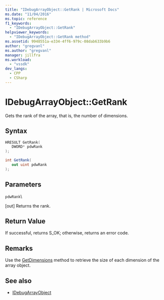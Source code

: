 ```yaml
---
title: "IDebugArrayObject::GetRank | Microsoft Docs"
ms.date: "11/04/2016"
ms.topic: reference
f1_keywords:
  - "IDebugArrayObject::GetRank"
helpviewer_keywords:
  - "IDebugArrayObject::GetRank method"
ms.assetid: 9948551a-e334-4ff6-979c-08dab633b9b6
author: "gregvanl"
ms.author: "gregvanl"
manager: jillfra
ms.workload:
  - "vssdk"
dev_langs:
  - CPP
  - CSharp
---
```

# IDebugArrayObject::GetRank
Gets the rank of the array, that is, the number of dimensions.

## Syntax

```cpp
HRESULT GetRank( 
   DWORD* pdwRank
);
```

```csharp
int GetRank(
   out uint pdwRank
);
```

## Parameters
 `pdwRank`\

 [out] Returns the rank.

## Return Value
 If successful, returns S_OK; otherwise, returns an error code.

## Remarks
 Use the [GetDimensions](../../../extensibility/debugger/reference/idebugarrayobject-getdimensions.md) method to retrieve the size of each dimension of the array object.

## See also
- [IDebugArrayObject](../../../extensibility/debugger/reference/idebugarrayobject.md)